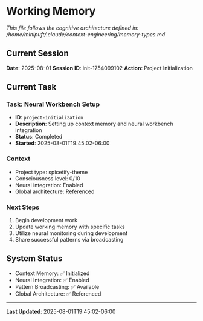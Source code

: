# Working Memory

_This file follows the cognitive architecture defined in: /home/minipuft/.claude/context-engineering/memory-types.md_

## Current Session

**Date**: 2025-08-01
**Session ID**: init-1754099102
**Action**: Project Initialization

## Current Task

### Task: Neural Workbench Setup
- **ID**: `project-initialization`
- **Description**: Setting up context memory and neural workbench integration
- **Status**: Completed
- **Started**: 2025-08-01T19:45:02-06:00

### Context
- Project type: spicetify-theme
- Consciousness level: 0/10
- Neural integration: Enabled
- Global architecture: Referenced

### Next Steps
1. Begin development work
2. Update working memory with specific tasks
3. Utilize neural monitoring during development
4. Share successful patterns via broadcasting

## System Status

- Context Memory: ✅ Initialized
- Neural Integration: ✅ Enabled
- Pattern Broadcasting: ✅ Available
- Global Architecture: ✅ Referenced

---
**Last Updated**: 2025-08-01T19:45:02-06:00
